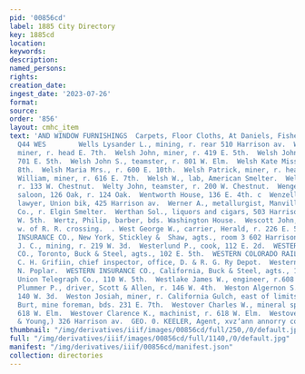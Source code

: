 ```yaml
---
pid: '00856cd'
label: 1885 City Directory
key: 1885cd
location: 
keywords: 
description: 
named_persons: 
rights: 
creation_date: 
ingest_date: '2023-07-26'
format: 
source: 
order: '856'
layout: cmhc_item
text: 'AND WINDOW FURNISHINGS  Carpets, Floor Cloths, At Daniels, Fisher & Smith''s.  WEL
  Q44 WES        Wells Lysander L., mining, r. rear 510 Harrison av.  Welsh John,
  miner, r. head E. 7th.  Welsh John, miner, r. 419 E. 5th.  Welsh John, miner, r.
  701 E. 5th.  Welsh John S., teamster, r. 801 W. Elm.  Welsh Kate Miss, r. 416 E.
  8th.  Welsh Maria Mrs., r. 600 E. 10th.  Welsh Patrick, miner, r. head ‘E. 5th.  Welsh
  William, miner, r. 616 E. 7th.  Welsh W., lab, American Smelter.  Welsh —, mining,
  r. 133 W. Chestnut.  Welty John, teamster, r. 200 W. Chestnut.  Wenger Rudolph,
  saloon, 126 Oak, r. 124 Oak.  Wentworth House, 136 E. 4th. c  Wenzell Charles H.,
  lawyer, Union bik, 425 Harrison av.  Werner A., metallurgist, Manville Smelting
  Co., r. Elgin Smelter.  Werthan Sol., liquors and cigars, 503 Harrison av., r. 216
  W. 5th.  Wertz, Philip, barber, bds. Washington House.  Wescott John, saloon, Elm,
  w. of R. R. crossing.  . West George W., carrier, Herald, r. 226 E. 5th.  WESTCHESTER
  INSURANCE CO., New York, Stickley &  Shaw, agts., room 3 602 Harrison av.  Westcott
  J. C., mining, r. 219 W. 3d.  Westerlund P., cook, 112 E. 2d.  WESTERN ASSURANCE
  CO., Toronto, Buck & Steel, agts., 102 E. 5th.  WESTERN COLORADO RAILWAY ASSOCIATION,
  C. H. Grifiin, chief inspector, office, D. & R. G. Ry Depot.  Western House, 1401
  N. Poplar.  WESTERN INSURANCE CO., California, Buck & Steel, agts., 102 E. 5th.  Western
  Union Telegraph Co., 110 W. 5th.  Westlake James W., engineer, r.608 E. 6th. .  Westlake
  Plummer P., driver, Scott & Allen, r. 146 W. 4th.  Weston Algernon S., lawyer, r.
  140 W. 3d.  Weston Josiah, miner, r. California Gulch, east of limits.  Westover
  Burt, mine foreman, bds. 231 E. 7th.  Westover Charles W., mineral specimens, r.
  618 W. Elm.  Westover Clarence K., machinist, r. 618 W. Elm.  Westover Lee, (Westover
  & Young,) 326 Harrison av.  GEO. 0. KEELER, Agent, xvz‘ann annorry co.    '
thumbnail: "/img/derivatives/iiif/images/00856cd/full/250,/0/default.jpg"
full: "/img/derivatives/iiif/images/00856cd/full/1140,/0/default.jpg"
manifest: "/img/derivatives/iiif/00856cd/manifest.json"
collection: directories
---
```

